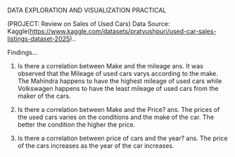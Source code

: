 DATA EXPLORATION AND VISUALIZATION PRACTICAL

(PROJECT: Review on Sales of Used Cars)
Data Source: Kaggle(https://www.kaggle.com/datasets/pratyushpuri/used-car-sales-listings-dataset-2025)..
 
Findings...

1. Is there a correlation between Make and the mileage
ans. 	It was observed that the Mileage of used cars varys according to the make. The Mahindra happens to have the highest mileage of used cars while Volkswagen happens to have the least mileage of used cars from the maker of the cars.
 

2. Is there a correlation between Make and the Price?
ans.	The prices of the used cars varies on the conditions and the make of the car. The better the condition the higher the price.

3. Is there a correlation between price of cars and the year?
ans.	The price of the cars increases as the year of the car increases.




